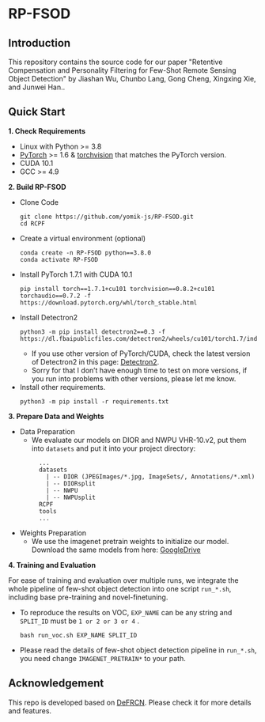 # RP-FSOD
## Introduction

This repository contains the source code for our paper "Retentive Compensation and Personality Filtering for Few-Shot Remote Sensing Object Detection" by Jiashan Wu, Chunbo Lang, Gong Cheng, Xingxing Xie, and Junwei Han..


## Quick Start

**1. Check Requirements**
* Linux with Python >= 3.8
* [PyTorch](https://pytorch.org/get-started/locally/) >= 1.6 & [torchvision](https://github.com/pytorch/vision/) that matches the PyTorch version.
* CUDA 10.1
* GCC >= 4.9

**2. Build RP-FSOD**
* Clone Code
  ```angular2html
  git clone https://github.com/yomik-js/RP-FSOD.git
  cd RCPF
  ```
* Create a virtual environment (optional)
  ```angular2html
  conda create -n RP-FSOD python==3.8.0
  conda activate RP-FSOD
  ```
* Install PyTorch 1.7.1 with CUDA 10.1 
  ```shell
  pip install torch==1.7.1+cu101 torchvision==0.8.2+cu101 torchaudio==0.7.2 -f https://download.pytorch.org/whl/torch_stable.html 

  ```
* Install Detectron2
  ```angular2html
  python3 -m pip install detectron2==0.3 -f https://dl.fbaipublicfiles.com/detectron2/wheels/cu101/torch1.7/index.html
  ```
  - If you use other version of PyTorch/CUDA, check the latest version of Detectron2 in this page: [Detectron2](https://github.com/facebookresearch/detectron2/releases). 
  - Sorry for that I don’t have enough time to test on more versions, if you run into problems with other versions, please let me know.
* Install other requirements. 
  ```angular2html
  python3 -m pip install -r requirements.txt
  ```

**3. Prepare Data and Weights**
* Data Preparation
  - We evaluate our models on DIOR and NWPU VHR-10.v2, put them into `datasets` and put it into your project directory:
    ```angular2html
      ...
      datasets
        | -- DIOR (JPEGImages/*.jpg, ImageSets/, Annotations/*.xml)
        | -- DIORsplit
        | -- NWPU
        | -- NWPUsplit
      RCPF
      tools
      ...
    ```
* Weights Preparation
  - We use the imagenet pretrain weights to initialize our model. Download the same models from here: [GoogleDrive](https://drive.google.com/file/d/1rsE20_fSkYeIhFaNU04rBfEDkMENLibj/view?usp=sharing)

**4. Training and Evaluation**

For ease of training and evaluation over multiple runs, we integrate the whole pipeline of few-shot object detection into one script `run_*.sh`, including base pre-training and novel-finetuning.
* To reproduce the results on VOC, `EXP_NAME` can be any string and `SPLIT_ID` must be `1 or 2 or 3 or 4` .
  ```angular2html
  bash run_voc.sh EXP_NAME SPLIT_ID
  ```
* Please read the details of few-shot object detection pipeline in `run_*.sh`, you need change `IMAGENET_PRETRAIN*` to your path.

## Acknowledgement
This repo is developed based on [DeFRCN](https://github.com/er-muyue/DeFRCN). Please check it for more details and features.
